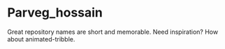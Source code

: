 # Parveg_hossain
Great repository names are short and memorable. Need inspiration? How about animated-tribble.
